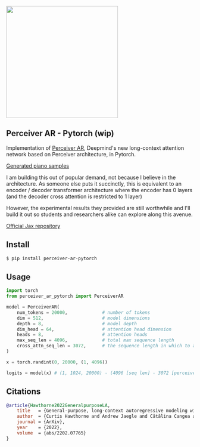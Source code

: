 <img src="./perceiver-ar.png" width="300px"></img>

## Perceiver AR - Pytorch (wip)

Implementation of <a href="https://arxiv.org/abs/2202.07765">Perceiver AR</a>, Deepmind's new long-context attention network based on Perceiver architecture, in Pytorch.

<a href="https://storage.googleapis.com/perceiver-ar/index.html">Generated piano samples</a>

I am building this out of popular demand, not because I believe in the architecture. As someone else puts it succinctly, this is equivalent to an encoder / decoder transformer architecture where the encoder has 0 layers (and the decoder cross attention is restricted to 1 layer)

However, the experimental results they provided are still worthwhile and I'll build it out so students and researchers alike can explore along this avenue.

<a href="https://github.com/google-research/perceiver-ar">Official Jax repository</a>

## Install

```bash
$ pip install perceiver-ar-pytorch
```

## Usage

```python
import torch
from perceiver_ar_pytorch import PerceiverAR

model = PerceiverAR(
    num_tokens = 20000,             # number of tokens
    dim = 512,                      # model dimensions
    depth = 8,                      # model depth
    dim_head = 64,                  # attention head dimension
    heads = 8,                      # attention heads
    max_seq_len = 4096,             # total max sequence length
    cross_attn_seq_len = 3072,      # the sequence length in which to attend to, but does not undergo self attention (must be less than max_seq_len)
)

x = torch.randint(0, 20000, (1, 4096))

logits = model(x) # (1, 1024, 20000) - (4096 [seq len] - 3072 [perceived prefix] == 1024)
```
## Citations

```bibtex
@article{Hawthorne2022GeneralpurposeLA,
    title   = {General-purpose, long-context autoregressive modeling with Perceiver AR},
    author  = {Curtis Hawthorne and Andrew Jaegle and Cătălina Cangea and Sebastian Borgeaud and Charlie Nash and Mateusz Malinowski and Sander Dieleman and Oriol Vinyals and Matthew M. Botvinick and Ian Simon and Hannah R. Sheahan and Neil Zeghidour and Jean-Baptiste Alayrac and Jo{\~a}o Carreira and Jesse Engel},
    journal = {ArXiv},
    year    = {2022},
    volume  = {abs/2202.07765}
}
```
